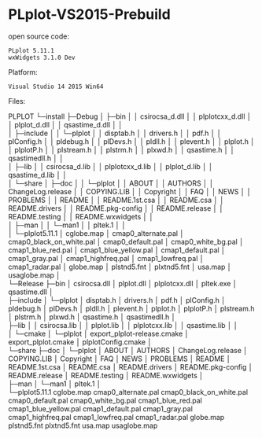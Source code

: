 # PLplot-VS2015-Prebuild

open source code:

    PLplot 5.11.1
    wxWidgets 3.1.0 Dev

Platform:

    Visual Studio 14 2015 Win64
    
Files:

PLPLOT
└─install
    ├─Debug
    │  ├─bin
    │  │      csirocsa_d.dll
    │  │      plplotcxx_d.dll
    │  │      plplot_d.dll
    │  │      qsastime_d.dll
    │  │      
    │  ├─include
    │  │  └─plplot
    │  │          disptab.h
    │  │          drivers.h
    │  │          pdf.h
    │  │          plConfig.h
    │  │          pldebug.h
    │  │          plDevs.h
    │  │          pldll.h
    │  │          plevent.h
    │  │          plplot.h
    │  │          plplotP.h
    │  │          plstream.h
    │  │          plstrm.h
    │  │          plxwd.h
    │  │          qsastime.h
    │  │          qsastimedll.h
    │  │          
    │  ├─lib
    │  │      csirocsa_d.lib
    │  │      plplotcxx_d.lib
    │  │      plplot_d.lib
    │  │      qsastime_d.lib
    │  │      
    │  └─share
    │      ├─doc
    │      │  └─plplot
    │      │          ABOUT
    │      │          AUTHORS
    │      │          ChangeLog.release
    │      │          COPYING.LIB
    │      │          Copyright
    │      │          FAQ
    │      │          NEWS
    │      │          PROBLEMS
    │      │          README
    │      │          README.1st.csa
    │      │          README.csa
    │      │          README.drivers
    │      │          README.pkg-config
    │      │          README.release
    │      │          README.testing
    │      │          README.wxwidgets
    │      │          
    │      ├─man
    │      │  └─man1
    │      │          pltek.1
    │      │          
    │      └─plplot5.11.1
    │              cglobe.map
    │              cmap0_alternate.pal
    │              cmap0_black_on_white.pal
    │              cmap0_default.pal
    │              cmap0_white_bg.pal
    │              cmap1_blue_red.pal
    │              cmap1_blue_yellow.pal
    │              cmap1_default.pal
    │              cmap1_gray.pal
    │              cmap1_highfreq.pal
    │              cmap1_lowfreq.pal
    │              cmap1_radar.pal
    │              globe.map
    │              plstnd5.fnt
    │              plxtnd5.fnt
    │              usa.map
    │              usaglobe.map
    │              
    └─Release
        ├─bin
        │      csirocsa.dll
        │      plplot.dll
        │      plplotcxx.dll
        │      pltek.exe
        │      qsastime.dll
        │      
        ├─include
        │  └─plplot
        │          disptab.h
        │          drivers.h
        │          pdf.h
        │          plConfig.h
        │          pldebug.h
        │          plDevs.h
        │          pldll.h
        │          plevent.h
        │          plplot.h
        │          plplotP.h
        │          plstream.h
        │          plstrm.h
        │          plxwd.h
        │          qsastime.h
        │          qsastimedll.h
        │          
        ├─lib
        │  │  csirocsa.lib
        │  │  plplot.lib
        │  │  plplotcxx.lib
        │  │  qsastime.lib
        │  │  
        │  └─cmake
        │      └─plplot
        │              export_plplot-release.cmake
        │              export_plplot.cmake
        │              plplotConfig.cmake
        │              
        └─share
            ├─doc
            │  └─plplot
            │          ABOUT
            │          AUTHORS
            │          ChangeLog.release
            │          COPYING.LIB
            │          Copyright
            │          FAQ
            │          NEWS
            │          PROBLEMS
            │          README
            │          README.1st.csa
            │          README.csa
            │          README.drivers
            │          README.pkg-config
            │          README.release
            │          README.testing
            │          README.wxwidgets
            │          
            ├─man
            │  └─man1
            │          pltek.1
            │          
            └─plplot5.11.1
                    cglobe.map
                    cmap0_alternate.pal
                    cmap0_black_on_white.pal
                    cmap0_default.pal
                    cmap0_white_bg.pal
                    cmap1_blue_red.pal
                    cmap1_blue_yellow.pal
                    cmap1_default.pal
                    cmap1_gray.pal
                    cmap1_highfreq.pal
                    cmap1_lowfreq.pal
                    cmap1_radar.pal
                    globe.map
                    plstnd5.fnt
                    plxtnd5.fnt
                    usa.map
                    usaglobe.map

